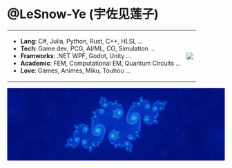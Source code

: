 # @LeSnow-Ye (宇佐见莲子)

<table align="center">
  <tr>
    <td>
       <ul width="500px">
         <li><b>Lang</b>: C#, Julia, Python, Rust, C++, HLSL ...</li>
         <li><b>Tech</b>: Game dev, PCG, AI/ML, CG, Simulation ... </li>
         <li><b>Framworks</b>: .NET WPF, Godot, Unity ...</li>
         <li><b>Academic</b>: FEM, Computational EM, Quantum Circuits ...</li>
         <li><b>Love</b>: Games, Animes, Miku, Touhou ...</li>
      </ul>
    </td>
    <td>
      <img align="center" src="https://github-readme-stats.vercel.app/api?username=LeSnow-Ye&theme=tokyonight&hide_border=true&show_icons=true&include_all_commits=true" />
    </td>
  </tr>
</table>

<img align="center" src="https://github.com/LeSnow-Ye/LeSnow-Ye/blob/7b85c3eff7c0e5a97de185b8f8d9f4618d811f64/mandelbrot.jpg" />
